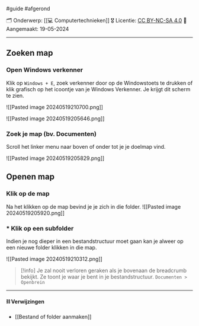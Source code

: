 #guide  #afgerond 

🗂️ Onderwerp: [[💻 Computertechnieken]]
🎖️ Licentie: [CC BY-NC-SA 4.0](https://creativecommons.org/licenses/by-nc-sa/4.0/)
📅 Aangemaakt: 19-05-2024

---
## Zoeken map
### Open Windows verkenner
Klik op `Windows + E`, zoek verkenner door op de Windowstoets te drukken of klik grafisch op het icoontje van je Windows Verkenner. Je krijgt dit scherm te zien.

![[Pasted image 20240519210700.png]]

![[Pasted image 20240519205646.png]]


### Zoek je map (bv. Documenten)
Scroll het linker menu naar boven of onder tot je je doelmap vind. 

![[Pasted image 20240519205829.png]]

## Openen map
### Klik op de map
Na het klikken op de map bevind je je zich in die folder. 
![[Pasted image 20240519205920.png]]

### * Klik op een subfolder
Indien je nog dieper in een bestandstructuur moet gaan kan je alweer op een nieuwe folder klikken in die map.

![[Pasted image 20240519210312.png]]


> [!info] 
> Je zal nooit verloren geraken als je bovenaan de breadcrumb bekijkt. Ze toont je waar je bent in je bestandstructuur.  `Documenten > Openbrein`

---
#### ⛓️ Verwijzingen
* [[Bestand of folder aanmaken]]